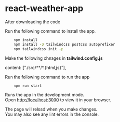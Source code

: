 # react-weather-app

After downloading the code

Run the following command to install the app.

```sh
    npm install
    npm install -D tailwindcss postcss autoprefixer
    npx tailwindcss init -p
```
Make the following chnages in **tailwind.config.js**

content: ["./src/**/*.{html,js}"],

Run the following command to run the app

```sh
    npm run start
```
Runs the app in the development mode.\
Open [http://localhost:3000](http://localhost:3000) to view it in your browser.

The page will reload when you make changes.\
You may also see any lint errors in the console.
